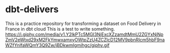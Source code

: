 # dbt-delivers
 This is a practice repository for transforming a dataset on Food Delivery in France in dbt cloud
This is a test to write something.
https://i.giphy.com/media/v1.Y2lkPTc5MGI3NjExcXZzamdtMmU2ZGYxNjNpZmV2eWtxd29xM2FkYmwxamxyOWtpZzU4ZCZlcD12MV9pbnRlcm5hbF9naWZfYnlfaWQmY3Q9Zw/jBDkwmIgmihgc/giphy.gif
